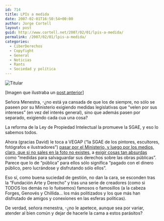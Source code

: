 ```yaml
---
id: 714
title: LPIs a medida
date: 2007-02-01T16:50:54+00:00
author: Jorge Cortell
layout: post
guid: http://www.cortell.net/2007/02/01/lpis-a-medida/
permalink: /2007/02/01/lpis-a-medida/
categories:
  - CiberDerechos
  - Copyfight
  - General
  - Noticias
  - Rants
  - Sociedad y polí­tica
---
```

![Titular](http://farm1.static.flickr.com/55/127405545_60db9235ed.jpg?v=0 "Titular")

[Imagen que ilustraba un <a target="_blank" title="Manipulación de cifras" href="http://www.cortell.net/2006/04/12/los-mercaderes-de-la-cultura-creen-que-en-millones-552-350-y-16-3/">post anterior</a>]

Señora Menestra, -¿no está ya cansada de que los de siempre, no sólo se paseen por su Ministerio exigiendo medidas legislativas que &#8220;velen por sus intereses&#8221; (en vez del interés general), sino que además pasen por separado, exigiendo cada cua una cosa?

La reforma de la Ley de Propiedad Intelectual la promueve la SGAE, y eso lo sabemos todos.

Ahora (gracias David) le toca a VEGAP (&#8220;la SGAE de los pintores, escultores, fotógrafos e ilustradores&#8221;) <a title="Artí­culo El Paí­s" target="_blank" href="http://www.elpais.com/articulo/cultura/Voces/Ley/Propiedad/Intelectual/elpepucul/20070201elpepicul_9/Tes">pasar por el Ministerio, y luego por los medios, claro, que si no sales en la foto no existes</a>, a <a target="_blank" title="VEGAP exigiendo tonterí­as" href="http://www.cortell.net/2006/04/21/herederos-de-miro-llamados-capullos-peseteros/">exigir cosas tan absurdas</a> como &#8220;medidas para salvaguardar sus derechos sobre las obras públicas&#8221;. Parece que lo de &#8220;pública&#8221; para ellos sólo significa &#8220;pagado con el dinero público, pero lucrándose y disfrutando sólo ellos&#8221;.

Eso sí­, como buena suciedad de gestión, no dan la cara, se esconden tras la &#8220;Fundación Arte y Derecho&#8221; y tras una serie de creadores (como si TODOS los demás no lo fuésemos) famosos o famosillos (a la cabeza Forges, Genovés y Chillida&#8230; los más politizados y los que más han disfrutado de amigos y conexiones en las esferas polí­ticas).
  
De verdad, señora menestra, -¿no le apetece, aunque sea por variar, atender al bien común y dejar de hacerle la cama a estos parásitos?